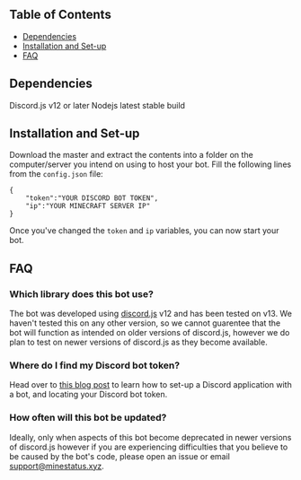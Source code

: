 ## Table of Contents
* [Dependencies](#dependencies)
* [Installation and Set-up](#installation-and-set-up)
* [FAQ](#faq)

## Dependencies
Discord.js v12 or later
Nodejs latest stable build

## Installation and Set-up
Download the master and extract the contents into a folder on the computer/server you intend on using to host your bot.
Fill the following lines from the `config.json` file:
```
{
    "token":"YOUR DISCORD BOT TOKEN",
    "ip":"YOUR MINECRAFT SERVER IP"
}
```
Once you've changed the `token` and `ip` variables, you can now start your bot.

## FAQ
### Which library does this bot use?
The bot was developed using [discord.js](https://discord.js) v12 and has been tested on v13. We haven't tested this on any other version, so we cannot guarentee that the bot will function as intended on older versions of discord.js, however we do plan to test on newer versions of discord.js as they become available.

### Where do I find my Discord bot token?
Head over to [this blog post](https://www.sheldonjsmith.com/2021/07/20/creating-discord-bot.html) to learn how to set-up a Discord application with a bot, and locating your Discord bot token.

### How often will this bot be updated?
Ideally, only when aspects of this bot become deprecated in newer versions of discord.js however if you are experiencing difficulties that you believe to be caused by the bot's code, please open an issue or email [support@minestatus.xyz](mailto:support@minestatus.xyz).
